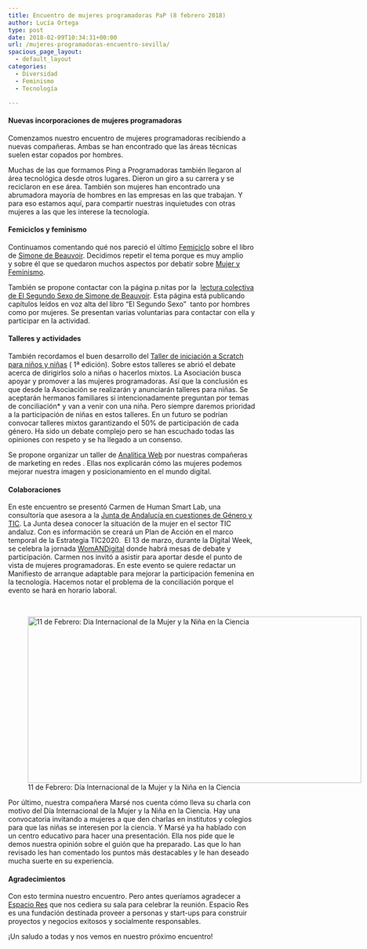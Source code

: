 ```yaml
---
title: Encuentro de mujeres programadoras PaP (8 febrero 2018)
author: Lucía Ortega
type: post
date: 2018-02-09T10:34:31+00:00
url: /mujeres-programadoras-encuentro-sevilla/
spacious_page_layout:
  - default_layout
categories:
  - Diversidad
  - Feminismo
  - Tecnología

---
```

#### Nuevas incorporaciones de mujeres programadoras

Comenzamos nuestro encuentro de mujeres programadoras recibiendo a nuevas compañeras. Ambas se han encontrado que las áreas técnicas suelen estar copados por hombres.

Muchas de las que formamos Ping a Programadoras también llegaron al área tecnológica desde otros lugares. Dieron un giro a su carrera y se reciclaron en ese área. También son mujeres han encontrado una abrumadora mayoría de hombres en las empresas en las que trabajan. Y para eso estamos aquí, para compartir nuestras inquietudes con otras mujeres a las que les interese la tecnología.

#### Femiciclos y feminismo

Continuamos comentando qué nos pareció el último <span style="font-weight: 400;"><a href="https://www.meetup.com/es-ES/Ping-a-mujeres-programadoras/events/246961447/" target="_blank" rel="noopener">Femiciclo</a> sobre el libro de <a href="https://es.wikipedia.org/wiki/Simone_de_Beauvoir" target="_blank" rel="noopener">Simone de Beauvoir</a>. Decidimos repetir el tema porque es muy amplio y sobre él que se quedaron muchos aspectos por debatir sobre <a href="https://es.wikipedia.org/wiki/Feminismo" target="_blank" rel="noopener">Mujer y Feminismo</a>.</span>

También se propone contactar con la página p.nitas por la  [lectura colectiva de El Segundo Sexo de Simone de Beauvoir][1]. Esta página está publicando capítulos leídos en voz alta del libro &#8220;El Segundo Sexo&#8221;  tanto por hombres como por mujeres. Se presentan varias voluntarias para contactar con ella y participar en la actividad.

#### Talleres y actividades

<span style="font-weight: 400;">También recordamos el buen desarrollo del <a href="https://www.meetup.com/es-ES/Ping-a-mujeres-programadoras/events/245852687/" target="_blank" rel="noopener">Taller de iniciación a Scratch para niños y niñas</a> ( 1ª edición). Sobre estos talleres se abrió el debate acerca de dirigirlos solo a niñas o hacerlos mixtos. La Asociación busca apoyar y promover a las mujeres programadoras. Así que la conclusión es que desde la Asociación se realizarán y anunciarán talleres para niñas. Se aceptarán hermanos familiares si intencionadamente preguntan por temas de conciliación* y van a venir con una niña. Pero siempre daremos prioridad a la participación de niñas en estos talleres. E</span>n un futuro se podrían convocar talleres mixtos garantizando el 50% de participación de cada género. Ha sido un debate complejo pero se han escuchado todas las opiniones con respeto y se ha llegado a un consenso.

Se propone organizar un taller de <span style="font-weight: 400;"><a href="https://es.wikipedia.org/wiki/Anal%C3%ADtica_web" target="_blank" rel="noopener">Analítica Web</a> por nuestras compañeras de marketing en redes . Ellas nos explicarán cómo las mujeres podemos mejorar nuestra imagen y posicionamiento en el mundo digital. </span>

#### Colaboraciones

En este encuentro se presentó<span style="font-weight: 400;"> Carmen de Human Smart Lab, una consultoría que asesora a la <a href="http://www.tic2020.andaluciaesdigital.es/diagnostico-inicial" target="_blank" rel="noopener">Junta de Andalucía en cuestiones de Género y TIC</a>. La Junta desea conocer la situación de la mujer en el sector TIC andaluz. Con es información se creará un Plan de Acción en el marco temporal de la Estrategia TIC2020.  El 13 de marzo, durante la Digital Week,  se celebra la jornada <a href="https://womandigital.es/" target="_blank" rel="noopener">WomANDigital</a> donde habrá mesas de debate y participación. Carmen nos invitó a asistir para aportar desde el punto de vista de mujeres programadoras. En este evento se quiere redactar un Manifiesto de arranque adaptable para mejorar la participación femenina en la tecnología. Hacemos notar el problema de la conciliación porque el evento se hará en horario laboral.<br /> </span>

&nbsp;

<figure style="width: 680px" class="wp-caption aligncenter"><img title="11 de Febrero: Dia Internacional de la Mujer y la Niña en la Ciencia" src="https://i2.wp.com/www.unamamanovata.com/wp-content/uploads/2018/02/dia-internacional-de-la-mujer-y-la-nina-en-la-ciencia.png?fit=680%2C339&ssl=1" alt="11 de Febrero: Dia Internacional de la Mujer y la Niña en la Ciencia" width="680" height="339" /><figcaption class="wp-caption-text">11 de Febrero: Día Internacional de la Mujer y la Niña en la Ciencia</figcaption></figure>

Por último, nuestra compañera Marsé nos cuenta cómo lleva su charla con motivo del Día Internacional de la Mujer y la Niña en la Ciencia. Hay una convocatoria invitando a mujeres a que den charlas en institutos y colegios para que las niñas se interesen por la ciencia. Y Marsé ya ha hablado con un centro educativo para hacer una presentación. Ella nos pide que le demos nuestra opinión sobre el guión que ha preparado. Las que lo han revisado les han comentado los puntos más destacables y le han deseado mucha suerte en su experiencia.

#### Agradecimientos

Con esto termina nuestro encuentro. Pero antes queríamos agradecer a <a href="http://espaciores.org/" target="_blank" rel="noopener">Espacio Res</a> que nos cediera su sala para celebrar la reunión. Espacio Res es una fundación destinada proveer a personas y start-ups para construir proyectos y negocios exitosos y socialmente responsables.

¡Un saludo a todas y nos vemos en nuestro próximo encuentro!

 [1]: http://www.pnitas.es/audiolibro-el-segundo-sexo-simone-de-beauvoir/
